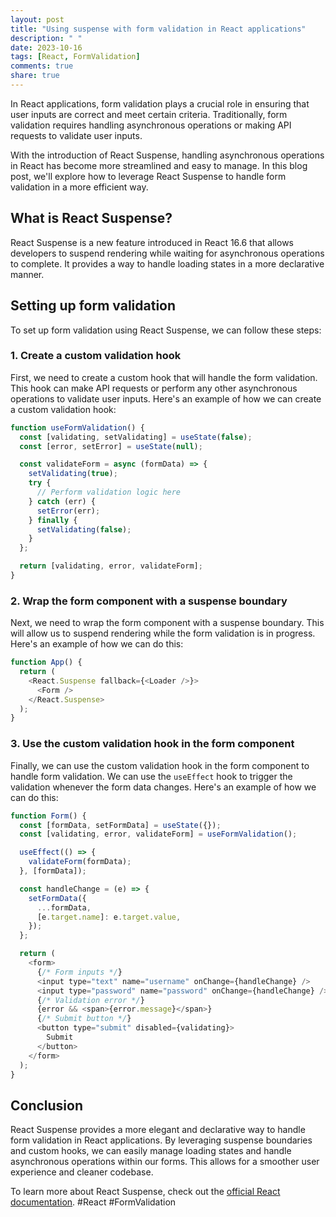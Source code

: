 ```yaml
---
layout: post
title: "Using suspense with form validation in React applications"
description: " "
date: 2023-10-16
tags: [React, FormValidation]
comments: true
share: true
---
```


In React applications, form validation plays a crucial role in ensuring that user inputs are correct and meet certain criteria. Traditionally, form validation requires handling asynchronous operations or making API requests to validate user inputs.

With the introduction of React Suspense, handling asynchronous operations in React has become more streamlined and easy to manage. In this blog post, we'll explore how to leverage React Suspense to handle form validation in a more efficient way.

## What is React Suspense?

React Suspense is a new feature introduced in React 16.6 that allows developers to suspend rendering while waiting for asynchronous operations to complete. It provides a way to handle loading states in a more declarative manner.

## Setting up form validation

To set up form validation using React Suspense, we can follow these steps:

### 1. Create a custom validation hook

First, we need to create a custom hook that will handle the form validation. This hook can make API requests or perform any other asynchronous operations to validate user inputs. Here's an example of how we can create a custom validation hook:

```javascript
function useFormValidation() {
  const [validating, setValidating] = useState(false);
  const [error, setError] = useState(null);

  const validateForm = async (formData) => {
    setValidating(true);
    try {
      // Perform validation logic here
    } catch (err) {
      setError(err);
    } finally {
      setValidating(false);
    }
  };

  return [validating, error, validateForm];
}
```

### 2. Wrap the form component with a suspense boundary

Next, we need to wrap the form component with a suspense boundary. This will allow us to suspend rendering while the form validation is in progress. Here's an example of how we can do this:

```javascript
function App() {
  return (
    <React.Suspense fallback={<Loader />}>
      <Form />
    </React.Suspense>
  );
}
```

### 3. Use the custom validation hook in the form component

Finally, we can use the custom validation hook in the form component to handle form validation. We can use the `useEffect` hook to trigger the validation whenever the form data changes. Here's an example of how we can do this:

```javascript
function Form() {
  const [formData, setFormData] = useState({});
  const [validating, error, validateForm] = useFormValidation();

  useEffect(() => {
    validateForm(formData);
  }, [formData]);

  const handleChange = (e) => {
    setFormData({
      ...formData,
      [e.target.name]: e.target.value,
    });
  };

  return (
    <form>
      {/* Form inputs */}
      <input type="text" name="username" onChange={handleChange} />
      <input type="password" name="password" onChange={handleChange} />
      {/* Validation error */}
      {error && <span>{error.message}</span>}
      {/* Submit button */}
      <button type="submit" disabled={validating}>
        Submit
      </button>
    </form>
  );
}
```

## Conclusion

React Suspense provides a more elegant and declarative way to handle form validation in React applications. By leveraging suspense boundaries and custom hooks, we can easily manage loading states and handle asynchronous operations within our forms. This allows for a smoother user experience and cleaner codebase.

To learn more about React Suspense, check out the [official React documentation](https://reactjs.org/docs/concurrent-mode-suspense.html). #React #FormValidation